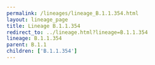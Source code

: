 ```yaml
---
permalink: /lineages/lineage_B.1.1.354.html
layout: lineage_page
title: Lineage B.1.1.354
redirect_to: ../lineage.html?lineage=B.1.1.354
lineage: B.1.1.354
parent: B.1.1
children: ['B.1.1.354']
---
```

